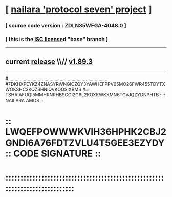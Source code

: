 
# [ [nailara 'protocol seven' project](http://nailara.network/) ]

### [ source code version : ZDLN35WFGA-4048.0 ]

### ( this is the [ISC license](license)d "base" branch )
---
## current [release](https://github.com/nailara-technologies/protocol-7/releases) \\\\// [v1.89.3](https://github.com/nailara-technologies/protocol-7/releases/tag/v1.89.3)
---

#.............................................................................
#7DKHXPEYKZ4ZNASYRWNGICZQY3YAWHEFPPV65MO26FWR455TDYTXWOKSHC3KQZSHNIQVKOQSIXBMS
#::: TSHAIAFUQI5MMHRNRHBSCGI2G6L2KOXKWKXMN6TGVJQZYDNPHTB :::: NAILARA AMOS :::
# :: LWQEFPOWWWKVIH36HPHK2CBJ2GNDI6A76FDTZVLU4T5GEE3EZYDY :: CODE SIGNATURE ::
# ::::::::::::::::::::::::::::::::::::::::::::::::::::::::::::::::::::::::::::
